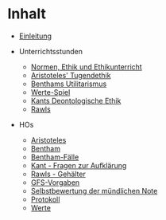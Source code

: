 # Inhalt

* [Einleitung](README.md)
* Unterrichtsstunden
  * [Normen, Ethik und Ethikunterricht](normen_ethik_und_ethikunterricht.md)
  * [Aristoteles' Tugendethik](aristoteles.md)
  * [Benthams Utilitarismus](utilitarismus_Bentham.md)
  * [Werte-Spiel](werte-spiel.md)
  * [Kants Deontologische Ethik](kant_ki.md)
  * [Rawls](rawls.md)

* HOs
  * [Aristoteles](HOs/HO_Aristoteles.md)
  * [Bentham](http://www.joachimschmid.ch/docs/PAzBenthJerEinPriM.pdf)
  * [Bentham-Fälle](HOs/HO_Bentham-Fälle.md)
  * [Kant - Fragen zur Aufklärung](HOs/HO_Kant_Fragen-zur-Aufklaerung.md)
  * [Rawls - Gehälter](HOs/HO_Rawls.md)
  * [GFS-Vorgaben](HOs/GFS-Vorgaben_Ethik_Kursstufe.md)
  * [Selbstbewertung der mündlichen Note](HOs/Selbstbewertung_Ethik.pdf)
  * [Protokoll](HOs/Protokoll.md)
  * [Werte](HOs/HO_Werte.md)
